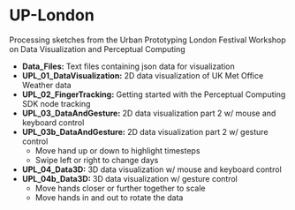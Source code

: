 UP-London
=========

Processing sketches from the Urban Prototyping London Festival Workshop on Data Visualization and Perceptual Computing

* <b>Data_Files:</b> Text files containing json data for visualization
* <b>UPL_01_DataVisualization:</b> 2D data visualization of UK Met Office Weather data
* <b>UPL_02_FingerTracking:</b> Getting started with the Perceptual Computing SDK node tracking
* <b>UPL_03_DataAndGesture:</b> 2D data visualization part 2 w/ mouse and keyboard control
* <b>UPL_03b_DataAndGesture:</b> 2D data visualization part 2 w/ gesture control
  * Move hand up or down to highlight timesteps
  * Swipe left or right to change days
* <b>UPL_04_Data3D:</b> 3D data visualization w/ mouse and keyboard control
* <b>UPL_04b_Data3D:</b> 3D data visualization w/ gesture control
  * Move hands closer or further together to scale
  * Move hands in and out to rotate the data
